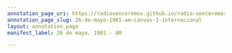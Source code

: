 ```yaml
---
annotation_page_uri: https://radiovenceremos.github.io/radio-venceremos-espanol/annotations/26-de-mayo-1981-am-canvas-1-internacional.json
annotation_page_slug: 26-de-mayo-1981-am-canvas-1-internacional
layout: annotation_page
manifest_label: 26 de mayo, 1981 - AM

---
```

